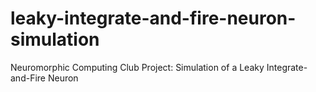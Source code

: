 # leaky-integrate-and-fire-neuron-simulation
Neuromorphic Computing Club Project: Simulation of a Leaky Integrate-and-Fire Neuron
